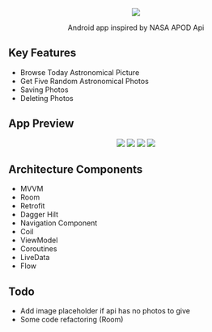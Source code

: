 
<p align="center">
  <img src="https://user-images.githubusercontent.com/85331232/154655207-ece45357-57bd-499a-a6de-e914a97adebc.png">
</p>
<p align="center">Android app inspired by NASA APOD Api</p>

## Key Features

- Browse Today Astronomical Picture
- Get Five Random Astronomical Photos
- Saving Photos
- Deleting Photos

## App Preview

<p align="center">
  <img src="https://user-images.githubusercontent.com/85331232/154659244-36e6f144-aed8-44d8-838f-0bf946937d67.jpg">
  <img src="https://user-images.githubusercontent.com/85331232/154659246-bab5325f-12a7-45f6-8d79-da3e04de67c0.jpg">
   <img src="https://user-images.githubusercontent.com/85331232/154659242-f022f40a-a647-451f-88a9-3978495531af.jpg">
  <img src="https://user-images.githubusercontent.com/85331232/154659593-61ffec01-4c8d-42a9-9b22-346fbf41bc12.jpg">
</p>

## Architecture Components

- MVVM
- Room
- Retrofit
- Dagger Hilt
- Navigation Component
- Coil 
- ViewModel
- Coroutines
- LiveData
- Flow


## Todo

- Add image placeholder if api has no photos to give
- Some code refactoring (Room)

